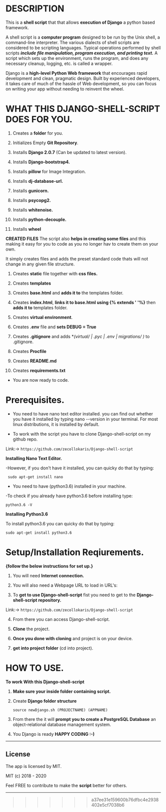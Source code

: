 # DESCRIPTION 

This is a **shell script** that that allows **execution of Django** a python based framework.

A shell script is a **computer program** designed to be run by the Unix shell, a command-line interpreter. The various dialects of shell scripts are considered to be scripting languages. Typical operations performed by shell scripts ***include file manipulation, program execution, and printing text.*** A script which sets up the environment, runs the program, and does any necessary cleanup, logging, etc. is called a wrapper.

Django is a **high-level Python Web framework** that encourages rapid development and clean, pragmatic design. Built by experienced developers, it takes care of much of the hassle of Web development, so you can focus on writing your app without needing to reinvent the wheel.

# **WHAT THIS DJANGO-SHELL-SCRIPT DOES FOR YOU.**

1. Creates a **folder** for you.

2. Initializes Empty **Git Repository**.

3. Installs **Django 2.0.7** (Can be updated to latest version).

4. Installs **Django-bootstrap4.**

5. Installs **pillow** for Image Integration.

6. Installs **dj-database-url.**

7. Installs **gunicorn.**

8. Installs **psycopg2.**

9. Installs **whitenoise.**

10. Installs **python-decouple.**

11. Installs **wheel**


**CREATED FILES**
The script also **helps in creating some files** and this making it easy for you to code as you no longer hav to create them on your own.

It simply creates files and adds the preset standard code thats will not change in any given file structure.


1. Creates **static** file together with **css files.**

2. Creates **templates**

3. Creates **base.html** and **adds it to** the templates folder.

4. Creates **index.html**, **links it to base.html using {% extends ' '%}** then **adds it to** templates folder.

5. Creates **virtual environment**.

6. Creates **.env** file and **sets DEBUG = True**

7. Creates **.gitignore** and adds **(virtual/ | *.pyc | .env | migrations/ )** to .gitignore.

8. Creates **Procfile**

9. Creates **README.md**

10. Creates **requirements.txt**

* You are now ready to code. 



# Prerequisites.

* You need to have nano text editor installed. you can find out whether you have it installed by typing nano --version in your terminal. For most linux distributions, it is installed by default. 

* To work with the script you have to clone Django-shell-script on my github repo. 

Link:->  ```https://github.com/zecollokaris/Django-shell-script```

**Installing Nano Text Editor.**

-However, if you don't have it installed, you can quicky do that by typing:


```
 sudo apt-get install nano
```

* You need to have (python3.6) installed in your machine.

-To check if you already have python3.6 before installing type:



```
python3.6 -V
```

**Installing Python3.6**

To install python3.6 you can quicky do that by typing:



```
sudo apt-get install python3.6
```

# Setup/Installation Reqiurements.

**{follow the below instructions for set up.}**

1. You will need **Internet connection.**

2. You will also need a Webpage URL to load in URL's:

3. To **get to use Django-shell-script** fist you need to get to the **Django-shell-script repository.** 

Link:-> ```https://github.com/zecollokaris/Django-shell-script```

4. From there you can access Django-shell-script.

5. **Clone** the project.

6. **Once you done with cloning** and project is on your device.

7. **get into project folder** (cd into project). 



# **HOW TO USE.**

**To work With this Django-shell-script**

1. **Make sure your inside folder containing script.**

2. Create **Django folder structure**

    ```
    source newDjango.sh (PROJECTNAME) (APPNAME)
    ```

3. From there the it will **prompt you to create a PostgreSQL Database** an object-relational database management system.

4. You Django is ready **HAPPY CODING :-)**

---

## License

The app is licensed by MIT.

MIT (c) 2018 - 2020 

Feel FREE to contribute to make the **script** better for others.

---
>>>>>>> a37ee31e159600b76dfbc4e2938402e5cf7038b6
